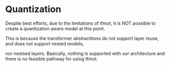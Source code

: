 # Quantization

Despite best efforts, due to the limitations of tfmot, it is NOT possible to create a quantization aware model at this point.

This is because the transformer abstracttions do not support layer reuse, and does not support nested models,

nor nestsed layers. Basically, nothing is supported with our architecture and there is no feasible pathway for using tfmot.
